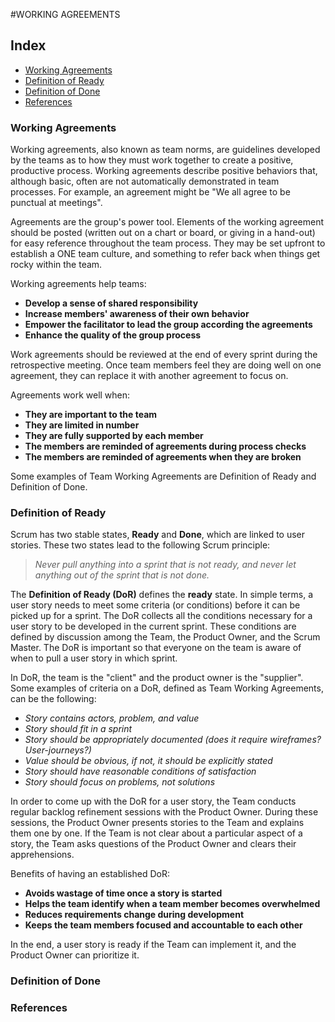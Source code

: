 #WORKING AGREEMENTS

## Index
* [Working Agreements](#working-agreements)
* [Definition of Ready](#definition-of-ready)
* [Definition of Done](#definition-of-done)
* [References](#references)

### Working Agreements

Working agreements, also known as team norms, are guidelines developed by the teams as to how they must work together to create a positive, productive process. Working agreements describe positive behaviors that, although basic, often are not automatically demonstrated in team processes. For example, an agreement might be "We all agree to be punctual at meetings".

Agreements are the group's power tool. Elements of the working agreement should be posted (written out on a chart or board, or giving in a hand-out) for easy reference throughout the team process. They may be set upfront to establish a ONE team culture, and something to refer back when things get rocky within the team.

Working agreements help teams:

* **Develop a sense of shared responsibility**
* **Increase members' awareness of their own behavior**
* **Empower the facilitator to lead the group according the agreements**
* **Enhance the quality of the group process**

Work agreements should be reviewed at the end of every sprint during the retrospective meeting. Once team members feel they are doing well on one agreement, they can replace it with another agreement to focus on.

Agreements work well when:

* **They are important to the team**
* **They are limited in number**
* **They are fully supported by each member**
* **The members are reminded of agreements during process checks**
* **The members are reminded of agreements when they are broken**

Some examples of Team Working Agreements are Definition of Ready and Definition of Done.

### Definition of Ready

Scrum has two stable states, **Ready** and **Done**, which are linked to user stories. These two states lead to the following Scrum principle:

> *Never pull anything into a sprint that is not ready, and never let anything out of the sprint that is not done.*

The **Definition of Ready (DoR)** defines the **ready** state. In simple terms, a user story needs to meet some criteria (or conditions) before it can be picked up for a sprint. The DoR collects all the conditions necessary for a user story to be developed in the current sprint. These conditions are defined by discussion among the Team, the Product Owner, and the Scrum Master. The DoR is important so that everyone on the team is aware of when to pull a user story in which sprint.

In DoR, the team is the "client" and the product owner is the "supplier". Some examples of criteria on a DoR, defined as Team Working Agreements, can be the following: 

* *Story contains actors, problem, and value*
* *Story should fit in a sprint*
* *Story should be appropriately documented (does it require wireframes? User-journeys?)*
* *Value should be obvious, if not, it should be explicitly stated*
* *Story should have reasonable conditions of satisfaction*
* *Story should focus on problems, not solutions*

In order to come up with the DoR for a user story, the Team conducts regular backlog refinement sessions with the Product Owner. During these sessions, the Product Owner presents stories to the Team and explains them one by one. If the Team is not clear about a particular aspect of a story, the Team asks questions of the Product Owner and clears their apprehensions.

Benefits of having an established DoR:

* **Avoids wastage of time once a story is started**
* **Helps the team identify when a team member becomes overwhelmed**
* **Reduces requirements change during development**
* **Keeps the team members focused and accountable to each other**

In the end, a user story is ready if the Team can implement it, and the Product Owner can prioritize it.

### Definition of Done

### References
